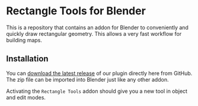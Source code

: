 # Rectangle Tools for Blender
This is a repository that contains an addon for Blender to conveniently and quickly draw rectangular geometry. This allows a very fast workflow for building maps.

## Installation
You can [download the latest release](https://github.com/Shirakumo/blender-rectangle-tools/releases/latest/) of our plugin directly here from GitHub. The zip file can be imported into Blender just like any other addon.

Activating the `Rectangle Tools` addon should give you a new tool in object and edit modes.
